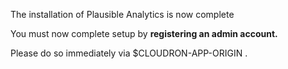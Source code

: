 The installation of Plausible Analytics is now complete 

You must now complete setup by **registering an admin account.**

Please do so immediately via $CLOUDRON-APP-ORIGIN .